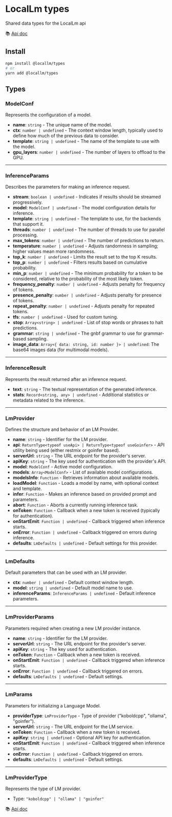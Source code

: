 # LocalLm types

Shared data types for the LocalLm api

:books: [Api doc](https://synw.github.io/locallm/)

## Install

```bash
npm install @locallm/types
# or
yarn add @locallm/types
```

## Types

### ModelConf

Represents the configuration of a model.

- **name**: `string` - The unique name of the model.
- **ctx**: `number | undefined` - The context window length, typically used to define how much of the previous data to consider.
- **template**: `string | undefined` - The name of the template to use with the model.
- **gpu_layers**: `number | undefined` - The number of layers to offload to the GPU.

---

### InferenceParams

Describes the parameters for making an inference request.

- **stream**: `boolean | undefined` - Indicates if results should be streamed progressively.
- **model**: `ModelConf | undefined` - The model configuration details for inference.
- **template**: `string | undefined` - The template to use, for the backends that support it.
- **threads**: `number | undefined` - The number of threads to use for parallel processing.
- **max_tokens**: `number | undefined` - The number of predictions to return.
- **temperature**: `number | undefined` - Adjusts randomness in sampling; higher values mean more randomness.
- **top_k**: `number | undefined` - Limits the result set to the top K results.
- **top_p**: `number | undefined` - Filters results based on cumulative probability.
- **min_p**: `number | undefined` - The minimum probability for a token to be considered, relative to the probability of the most likely token.
- **frequency_penalty**: `number | undefined` - Adjusts penalty for frequency of tokens.
- **presence_penalty**: `number | undefined` - Adjusts penalty for presence of tokens.
- **repeat_penalty**: `number | undefined` - Adjusts penalty for repeated tokens.
- **tfs**: `number | undefined` - Used for custom tuning.
- **stop**: `Array<string> | undefined` - List of stop words or phrases to halt predictions.
- **grammar**: `string | undefined` - The gnbf grammar to use for grammar-based sampling.
- **image_data**: `Array<{ data: string, id: number }> | undefined`: The base64 images data (for multimodal models).

---

### InferenceResult

Represents the result returned after an inference request.

- **text**: `string` - The textual representation of the generated inference.
- **stats**: `Record<string, any> | undefined` - Additional statistics or metadata related to the inference.

---

### LmProvider

Defines the structure and behavior of an LM Provider.

- **name**: `string` - Identifier for the LM provider.
- **api**: `ReturnType<typeof useApi> | ReturnType<typeof useGoinfer>` - API utility being used (either restmix or goinfer based).
- **serverUrl**: `string` - The URL endpoint for the provider's server.
- **apiKey**: `string` - The key used for authentication with the provider's API.
- **model**: `ModelConf` - Active model configuration.
- **models**: `Array<ModelConf>` - List of available model configurations.
- **modelsInfo**: `Function` - Retrieves information about available models.
- **loadModel**: `Function` - Loads a model by name, with optional context and template.
- **infer**: `Function` - Makes an inference based on provided prompt and parameters.
- **abort**: `Function` - Aborts a currently running inference task.
- **onToken**: `Function` - Callback when a new token is received (typically for authentication).
- **onStartEmit**: `Function | undefined` - Callback triggered when inference starts.
- **onError**: `Function | undefined` - Callback triggered on errors during inference.
- **defaults**: `LmDefaults | undefined` - Default settings for this provider.

---

### LmDefaults

Default parameters that can be used with an LM provider.

- **ctx**: `number | undefined` - Default context window length.
- **model**: `string | undefined` - Default model name to use.
- **inferenceParams**: `InferenceParams | undefined` - Default inference parameters.

---

### LmProviderParams

Parameters required when creating a new LM provider instance.

- **name**: `string` - Identifier for the LM provider.
- **serverUrl**: `string` - The URL endpoint for the provider's server.
- **apiKey**: `string` - The key used for authentication.
- **onToken**: `Function` - Callback when a new token is received.
- **onStartEmit**: `Function | undefined` - Callback triggered when inference starts.
- **onError**: `Function | undefined` - Callback triggered on errors.
- **defaults**: `LmDefaults | undefined` - Default settings.

---

### LmParams

Parameters for initializing a Language Model.

- **providerType**: `LmProviderType` - Type of provider ("koboldcpp", "ollama", "goinfer").
- **serverUrl**: `string` - The URL endpoint for the LM service.
- **onToken**: `Function` - Callback when a new token is received.
- **apiKey**: `string | undefined` - Optional API key for authentication.
- **onStartEmit**: `Function | undefined` - Callback triggered when inference starts.
- **onError**: `Function | undefined` - Callback triggered on errors.
- **defaults**: `LmDefaults | undefined` - Default settings.

---

### LmProviderType

Represents the type of LM provider.

- Type: `"koboldcpp" | "ollama" | "goinfer"`

:books: [Api doc](https://synw.github.io/locallm/)

